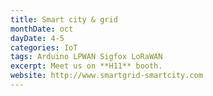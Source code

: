 ```yaml
---
title: Smart city & grid
monthDate: oct
dayDate: 4-5
categories: IoT
tags: Arduino LPWAN Sigfox LoRaWAN
excerpt: Meet us on **H11** booth.
website: http://www.smartgrid-smartcity.com
---
```

